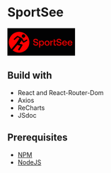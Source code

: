 # SportSee

![SoprtSee Logo](src/assets/SoprtSee_logo.png)

## Build with

- React and React-Router-Dom
- Axios
- ReCharts
- JSdoc

## Prerequisites

- [NPM](https://www.npmjs.com/)
- [NodeJS](https://nodejs.org/en/)

